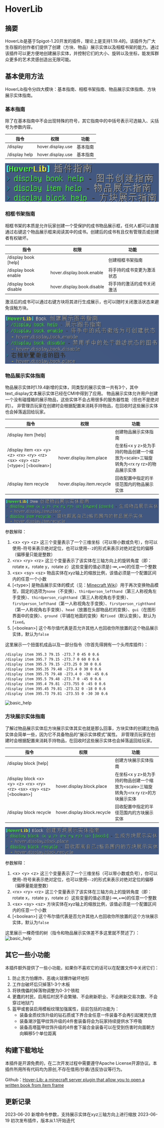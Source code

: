 # HoverLib
## 摘要
HoverLib是基于Spigot-1.20开发的插件，理论上是支持1.19.4的。该插件为广大生存服的创作者们提供了创建（方块、物品）展示实体以及相框书架的能力。通过该插件可以更方便地创建展示实体，并控制它们的大小、旋转以及坐标，能发挥群众更多的艺术灵感创造出无限可能。

## 基本使用方法
HoverLib指令分四大模块：基本指南、相框书架指南、物品展示实体指南、方块展示实体指南。
### 基本指南
除了在基本指南中不会出现特殊的符号，其它指南中的中括号表示可选输入、尖括号为参数内容。

| 指令            | 权限                | 功能   |
|---------------|-------------------|------|
| /display      | hover.display.use | 基本指南 |
| /display help | hover.display.use | 基本指南 |

![basic_help](image/basic_help.png)

### 相框书架指南
相框书架的本质是允许玩家创建一个受保护的成书物品展示框，任何人都可以直接通过右键这个物品展示框来阅读其中的成书。创建后的成书有且仅有管理员或创建者有权破坏。

| 指令                     | 权限                         | 功能            |
|------------------------|----------------------------|---------------|
| /display book \[help\] |                            | 创建相框书架指南      |
| /display book enable   | hover.display.book.enable  | 将手持的成书变更为激活状态 |
| /display book disable  | hover.display.book.disable | 将手持的激活的成书关闭激活 |

激活后的成书可以通过右键方块将其进行生成展示，也可以随时关闭激活状态来避免误触方块。

![basic_help](image/book_help.png)

### 物品展示实体指南
物品展示实体时1.19.4新增的实体，同类型的展示实体一共有3个，其中text_display文本展示实体已经在CMI中得到了应用。
物品展示实体允许用户创建一个没有碰撞箱的展示物品，这些实体不会占用很多的服务器性能（但也不是绝对的）。
非管理员玩家在创建时会根据配置来消耗手持物品，在回收时这些展示实体也会掉落返回给玩家。

| 指令                                                                                                     | 权限                         | 功能                                                           |
|--------------------------------------------------------------------------------------------------------|----------------------------|--------------------------------------------------------------|
| /display item \[help\]                                                                                 |                            | 创建物品展示实体指南                                                   |
| /display item \<x\> \<y\> \<z\> \<rx\> \<ry\> \<rz\> \<sx\> \<sy\> \<sz\> \[\<type\>\] \[\<boolean\>\] | hover.display.item.place   | 在坐标\<x y z\>处为手持的物品创建一个缩放为\<scale\>三轴旋转角为\<rx ry rz\>的物品展示实体 |
| /display item recycle                                                                                  | hover.display.item.recycle | 回收配置中指定的半径范围内的物品展示实体                                         |

![basic_help](image/item_display_help.png)

参数解释：
1. \<x\> \<y\> \<z\> 这三个变量表示了一个三维坐标（可以带小数或负号），你可以使用`~`符号来表示绝对定位，也可以使用`~-2`的形式来表示对绝对定位的偏移（偏移量只能是整数）
2. \<rx\> \<ry\> \<rz\> 这三个变量表示了该实体在三轴方向上的旋转角度（即：rotate x，rotate y，rotate z）这些变量的值必须是\(-∞,+∞\)的任意一个整数
3. \<sx\> \<sy\> \<sz\> 物品实体在xyz轴上的缩放比例，该值必须是一个配置区间内的任意一个小数
4. \[\<type\>\] 是物品展示实体的模式（见：[Minecraft Wiki](https://minecraft.fandom.com/zh/wiki/%E5%B1%95%E7%A4%BA%E5%AE%9E%E4%BD%93)）用于再次变换物品模型，固定的选项为`none`（不变换）、`thirdperson_lefthand`（第三人称视角左手变换）、`thirdperson_righthand`（第三人称视角右手变换）、`firstperson_lefthand`（第一人称视角左手变换）、`firstperson_righthand`（第一人称视角右手变换）、`head`（放置在头部物品栏的变换）、`gui`（在图形界面中的变换）、`ground`（平铺在地面的变换）和`fixed`（默认变换）。默认为`fixed`。
5. \[\<boolean\>\] 这个布尔值代表是否允许其他人也回收你所放置的这个物品展示实体，默认为`false`

这里展示一个扭蛋机成品以及一部分指令（你首先得拥有一个头颅库插件）：

```text
/display item 395.3 79.15 -273.7 0 45 0 0.6
/display item 395.7 79.15 -273.7 0 60 0 0.6
/display item 395.5 79.15 -273.25 0 30 0 0.6
/display item 395.35 79.48 -273.4 0 30 0 0.6
/display item 395.75 79.48 -273.4 0 -30 -45 0.6
/display item 395.5 79.48 -273.7 0 -45 0 0.6
/display item 395.4 79.81 -273.755 0 -45 0 0.6
/display item 395.45 79.81 -273.32 0 -18 0 0.6
/display item 395.73 79.81 -273.55 0 -30 30 0.6
```

![basic_help](image/item_display_example.png)

### 方块展示实体指南
了解过物品展示实体后方块展示实体其实也就是那么回事，方块实体的创建比物品实体会简单一些，因为它不具备物品的“展示实体模式”属性。
非管理员玩家在创建时会根据配置来消耗手持物品，在回收时这些展示实体也会掉落返回给玩家。

| 指令                                                                                         | 权限                          | 功能                                                           |
|--------------------------------------------------------------------------------------------|-----------------------------|--------------------------------------------------------------|
| /display block \[help\]                                                                    |                             | 创建方块展示实体指南                                                   |
| /display block \<x\> \<y\> \<z\> \<rx\> \<ry\> \<rz\> \<sx\> \<sy\> \<sz\> \[\<boolean\>\] | hover.display.block.place   | 在坐标\<x y z\>处为手持的物品创建一个缩放为\<scale\>三轴旋转角为\<rx ry rz\>的方块展示实体 |
| /display block recycle                                                                     | hover.display.block.recycle | 回收配置中指定的半径范围内的方块展示实体                                         |

![basic_help](image/block_display_help.png)

参数解释：
1. \<x\> \<y\> \<z\> 这三个变量表示了一个三维坐标（可以带小数或负号），你可以使用`~`符号来表示绝对定位，也可以使用`~-2`的形式来表示对绝对定位的偏移（偏移量能是整数）
2. \<rx\> \<ry\> \<rz\> 这三个变量表示了该实体在三轴方向上的旋转角度（即：rotate x，rotate y，rotate z）这些变量的值必须是\(-∞,+∞\)的任意一个整数
3. \<sx\> \<sy\> \<sz\> 方块实体在xyz轴上的缩放比例，该值必须是一个配置区间内的任意一个小数
4. \[\<boolean\>\] 这个布尔值代表是否允许其他人也回收你所放置的这个方块展示实体，默认为`false`

这里展示一棵奇怪的树（指令和物品展示实体差不多这里就不赘述了）：
![basic_help](image/block_display_example.png)

## 其它一些小功能
本插件额外提供了一些小功能，如果你不喜欢它的话可以在配置文件中关闭它们：

1. 防止苦力怕爆炸、恶魂火球爆炸破坏地形
2. 工作台破坏后只掉落1-3个木板
3. 将铁傀儡的掉落物调整为0-3个铁粒
4. 更蠢的村民，启用后村民不会繁殖、不会刷新职业、不会刷新交易次数、不会穿过地狱门
5. 盔甲或套装启用模板纹理加强属性，目前包括的功能为：
    - 装备金质纹饰升级的钻石质或下界合金任意一件装备不会再引起猪灵仇恨
    - 装备潮汐盔甲纹饰升级的4件套装备将会为玩家持续提供水下呼吸
    - 装备高塔盔甲纹饰升级的4件套下届合金装备可以在受到伤害时向面朝方向瞬移5个单位距离

## 构建下载地址
本插件是开源免费的，在二次开发过程中需要遵守Apache License开源协议。本插件所用所有代码均为原创,不存在借用/抄袭/违反协议等行为。

Github：[Hover-Lib: a minecraft server plugin that allow you to open a written book from item frame](https://github.com/Mordor171/Hover-Lib)

## 更新记录
2023-06-20 新增命令参数，支持展示实体在xyz三轴方向上进行缩放
2023-06-19 初次发布插件，版本从1.1开始迭代
